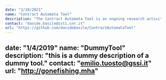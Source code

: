 ```yaml
---
date: "2/10/2021"
name: "Contract Automata Tool"
description: "The Contract Automata Tool is an ongoing research activity about implementing and experimenting with new developments in the theoretical framework of contract automata. It currently features composition of contracts,  synthesis of orchestration, choreographies and most permissive controller, adaptations to modalities and product lines."
contact: "davide.basile@isti.cnr.it"
url: "https://github.com/davidebasile/ContractAutomataTool"
---
```

date: "1/4/2019"
name: "DummyTool"
description: "this is a dummy description of a dummy tool."
contact: "emilio.tuosto@gssi.it"
url: "http://gonefishing.mha"
---
